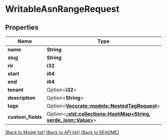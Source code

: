 # WritableAsnRangeRequest

## Properties

Name | Type | Description | Notes
------------ | ------------- | ------------- | -------------
**name** | **String** |  | 
**slug** | **String** |  | 
**rir** | **i32** |  | 
**start** | **i64** |  | 
**end** | **i64** |  | 
**tenant** | Option<**i32**> |  | [optional]
**description** | Option<**String**> |  | [optional]
**tags** | Option<[**Vec<crate::models::NestedTagRequest>**](NestedTagRequest.md)> |  | [optional]
**custom_fields** | Option<[**::std::collections::HashMap<String, serde_json::Value>**](serde_json::Value.md)> |  | [optional]

[[Back to Model list]](../README.md#documentation-for-models) [[Back to API list]](../README.md#documentation-for-api-endpoints) [[Back to README]](../README.md)


